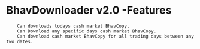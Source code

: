 # BhavDownloader v2.0 -Features
		Can downloads todays cash market BhavCopy.
		Can Download any specific days cash market BhavCopy.
		Can download cash market BhavCopy for all trading days between any two dates.


